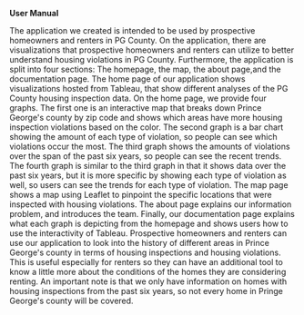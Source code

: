<b>User Manual</b>

The application we created is intended to be used by prospective homeowners and renters in PG County. On the application, there are visualizations that prospective homeowners and renters can utilize to better understand housing violations in PG County. Furthermore, the application is split into four sections: The homepage, the map, the about page,and the documentation page. The home page of our application shows visualizations hosted from Tableau, that show different analyses of the PG County housing inspection data. On the home page, we provide four graphs. The first one is an interactive map that breaks down Prince George's county by zip code and shows which areas have more housing inspection violations based on the color. The second graph is a bar chart showing the amount of each type of violation, so people can see which violations occur the most. The third graph shows the amounts of violations over the span of the past six years, so people can see the recent trends. The fourth graph is similar to the third graph in that it shows data over the past six years, but it is more specific by showing each type of violation as well, so users can see the trends for each type of violation. The map page shows a map using Leaflet to pinpoint the specific locations that were inspected with housing violations. The about page explains our information problem, and introduces the team. Finally, our documentation page explains what each graph is depicting from the homepage and shows users how to use the interactivity of Tableau.
Prospective homeowners and renters can use our application to look into the history of different areas in Prince George's county in terms of housing inspections and housing violations. This is useful especially for renters so they can have an additional tool to know a little more about the conditions of the homes they are considering renting. An important note is that we only have information on homes with housing inspections from the past six years, so not every home in Pringe George's county will be covered.